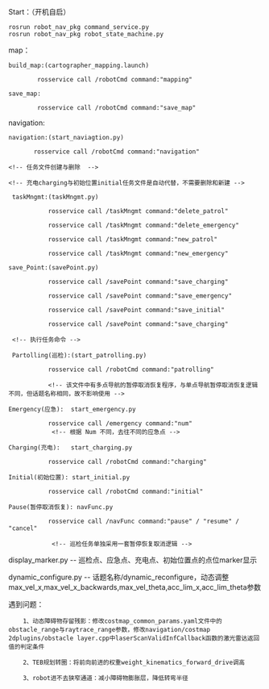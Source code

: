 Start：（开机自启）

    rosrun robot_nav_pkg command_service.py 
    rosrun robot_nav_pkg robot_state_machine.py

map：

    build_map:(cartographer_mapping.launch)

            rosservice call /robotCmd command:"mapping"

    save_map: 

            rosservice call /robotCmd command:"save_map"

navigation:

    navigation:(start_naviagtion.py)

           rosservice call /robotCmd command:"navigation"
    
    <!-- 任务文件创建与删除  -->
     
    <!-- 充电charging与初始位置initial任务文件是自动代替，不需要删除和新建 -->
   
     taskMngmt:(taskMngmt.py)

               rosservice call /taskMngmt command:"delete_patrol"
           
               rosservice call /taskMngmt command:"delete_emergency"
           
               rosservice call /taskMngmt command:"new_patrol"
           
               rosservice call /taskMngmt command:"new_emergency"
    
    save_Point:(savePoint.py)
            
               rosservice call /savePoint command:"save_charging"
            
               rosservice call /savePoint command:"save_emergency"
           
               rosservice call /savePoint command:"save_initial"
            
               rosservice call /savePoint command:"save_charging"
   
     <!-- 执行任务命令 -->
   
     Partolling(巡检):(start_patrolling.py)  
           
               rosservice call /robotCmd command:"patrolling"
       
               <!-- 该文件中有多点导航的暂停取消恢复程序，与单点导航暂停取消恢复逻辑不同，但话题名称相同，故不影响使用 -->
    
    Emergency(应急):  start_emergency.py

               rosservice call /emergency command:"num" 
                <!-- 根据 Num 不同，去往不同的应急点 -->

    Charging(充电):   start_charging.py
           
               rosservice call /robotCmd command:"charging"
    
    Initial(初始位置): start_initial.py
         
               rosservice call /robotCmd command:"initial"
    
    Pause(暂停取消恢复): navFunc.py
          
               rosservice call /navFunc command:"pause" / "resume" / "cancel"
   
                <!-- 巡检任务单独采用一套暂停恢复取消逻辑 -->
    
   display_marker.py -- 巡检点、应急点、充电点、初始位置点的点位marker显示
    
   dynamic_configure.py -- 话题名称/dynamic_reconfigure，动态调整max_vel_x,max_vel_x_backwards,max_vel_theta,acc_lim_x,acc_lim_theta参数 

遇到问题：
    
        1、动态障碍物存留残影：修改costmap_common_params.yaml文件中的obstacle_range与raytrace_range参数，修改navigation/costmap 2dplugins/obstacle layer.cpp中laserScanValidInfCallback函数的激光雷达返回值的判定条件
    
        2、TEB规划转圈：将前向前进的权重weight_kinematics_forward_drive调高
    
        3、robot进不去狭窄通道：减小障碍物膨胀层，降低转弯半径


